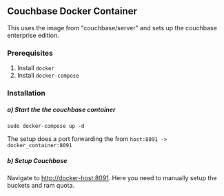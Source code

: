 ## Couchbase Docker Container
This uses the image from "couchbase/server" and sets up the couchbase enterprise edition. 

### Prerequisites
1. Install `docker`
2. Install `docker-compose`

### Installation

##### a) Start the the couchbase container
```
sudo docker-compose up -d
```
The setup does a port forwarding the from `host:8091 -> docker_container:8091`

##### b) Setup Couchbase
Navigate to [http://docker-host:8091](http://docker-host:8091). Here you need to manually setup the buckets and ram quota.
